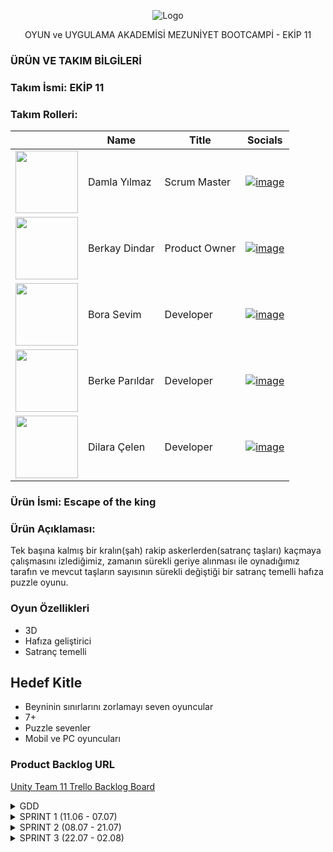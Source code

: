 <p align="center">
  <img src="![logo](https://github.com/user-attachments/assets/e73442b7-4101-4589-ab4e-da2755567bd9)" alt="Logo">
</p>
<p align="center">OYUN ve UYGULAMA AKADEMİSİ MEZUNİYET BOOTCAMPİ - EKİP 11</p>


  ### ÜRÜN VE TAKIM BİLGİLERİ 
  
  ### Takım İsmi: EKİP 11
  
  
  ### Takım Rolleri:


  |    | <div align="center">Name</div>   | <div align="center">Title</div>  | <div align="center">Socials</div>     |
  | :-----------: | :---------- | :---------- | :----------: |
  |  <img src="https://github.com/user-attachments/assets/fed2cca6-b08d-477e-8104-6fddcfca63e0" width="100" height="100">| Damla Yılmaz| Scrum Master|[![image](https://github.com/user-attachments/assets/c690ad57-796e-4978-9457-9c58944cc0b0)](https://www.linkedin.com/in/damlayilmaz03/)|
  |  <img src="https://github.com/user-attachments/assets/a5017ba3-6f72-4231-9f0a-5d3969103777" width="100" height="100">| Berkay Dindar| Product Owner|[![image](https://github.com/user-attachments/assets/c690ad57-796e-4978-9457-9c58944cc0b0)](https://www.linkedin.com/in/berkay-dindar/)|
  |  <img src="https://github.com/user-attachments/assets/ba6a4cc9-69bf-4651-aefb-0ba7188fd771" width="100" height="100">| Bora Sevim| Developer| [![image](https://github.com/user-attachments/assets/c690ad57-796e-4978-9457-9c58944cc0b0)](https://www.linkedin.com/in/borasevim/)|
  |  <img src="https://github.com/user-attachments/assets/5af3b203-bae2-4eee-8d6c-6ce903e5f48b" width="100" height="100">| Berke Parıldar| Developer|[![image](https://github.com/user-attachments/assets/c690ad57-796e-4978-9457-9c58944cc0b0)](https://www.linkedin.com/in/berke-parildar/)|
  |  <img src="https://github.com/user-attachments/assets/137fff2d-37bb-45b4-b04f-223077efbd3d" width="100" height="100">| Dilara Çelen| Developer|[![image](https://github.com/user-attachments/assets/c690ad57-796e-4978-9457-9c58944cc0b0)](https://www.linkedin.com/in/dilara-%C3%A7elen-aa832725b/)|


  ### Ürün İsmi: Escape of the king 
  
  ### Ürün Açıklaması:
  Tek başına kalmış bir kralın(şah) rakip askerlerden(satranç taşları)
  kaçmaya çalışmasını izlediğimiz, zamanın sürekli geriye alınması ile
  oynadığımız tarafın ve mevcut taşların sayısının sürekli değiştiği bir
  satranç temelli hafıza puzzle oyunu.
  
  ### Oyun Özellikleri
  - 3D
  - Hafıza geliştirici
  - Satranç temelli

  ## Hedef Kitle
  - Beyninin sınırlarını zorlamayı seven oyuncular
  - 7+
  - Puzzle sevenler
  - Mobil ve PC oyuncuları

  ### Product Backlog URL
[ Unity Team 11 Trello Backlog Board](https://trello.com/b/sZwjzSeZ/%C3%A7ali%C5%9Fma-alani)





<details>
  <summary> GDD </summary>
  
[Projenin GDD'sini pdf formatında indirmek için.](https://github.com/user-attachments/files/16119544/ProjectChess-GDD.pdf)
 
![ProjectChess-GDD (2)-01](https://github.com/Berkay97d/OUA_Bootcamp_Group11/assets/94765038/53672a61-4977-4922-b012-bb0892da0f74)
![ProjectChess-GDD (2)-02](https://github.com/Berkay97d/OUA_Bootcamp_Group11/assets/94765038/15cf063b-b64e-4c63-bec9-e2b3e09ae345)
![ProjectChess-GDD (2)-03](https://github.com/Berkay97d/OUA_Bootcamp_Group11/assets/94765038/67ce44e4-435a-42d1-8be9-c401facc74b0)
![ProjectChess-GDD (2)-04](https://github.com/Berkay97d/OUA_Bootcamp_Group11/assets/94765038/b4757814-39bb-45b7-904f-fb18c79b093b)
![ProjectChess-GDD (2)-05](https://github.com/Berkay97d/OUA_Bootcamp_Group11/assets/94765038/e50e10cc-acac-448a-90dc-cd68be6e83e7)
![ProjectChess-GDD (2)-06](https://github.com/Berkay97d/OUA_Bootcamp_Group11/assets/94765038/3dd2cafd-1591-4780-8e71-747e98e436c5)
![ProjectChess-GDD (2)-07](https://github.com/Berkay97d/OUA_Bootcamp_Group11/assets/94765038/ab62d17d-1cb1-4ff0-9b05-978b493f5042)
![ProjectChess-GDD (2)-08](https://github.com/Berkay97d/OUA_Bootcamp_Group11/assets/94765038/34788777-b7f1-4b02-b206-eedfd36f5f04)
![ProjectChess-GDD (2)-09](https://github.com/Berkay97d/OUA_Bootcamp_Group11/assets/94765038/4dfff17f-a796-4cd5-ba80-512acaf75254)
![ProjectChess-GDD (2)-10](https://github.com/Berkay97d/OUA_Bootcamp_Group11/assets/94765038/78851311-1163-4a92-b26b-f58309255901)

</details>


<details>
  <summary>SPRINT 1 (11.06 - 07.07)</summary>

- Sprint içi puan değerlendirmesi 21 olarak belirlenmiştir,ilk sprint daha çok oyun üzerine fikir paylaşımı ve tanışma ile geçirildiğinden puan düşük tutulmuştur.
- **Puan tamamlama mantığı**: Proje boyunca tamamlanması gereken backlog puanı 179'dur. İlk Sprint için bitirilmesi istenilen puan sayısı 21 olarak belirlenmiştir (her bir task a ait task ın tamamlanması için ihtiyaç olunan süre(EP) fibonacchi dizilimi baz alınarak puanlandı) ve hedefe ulaşılmıştır.
- **Daily Scrum**: Discord üzerinden görüşmeler sağlanmıştır.Bilgi akışı sağlamak ve bilgileri düzenli depolamak için çeşitli kanallar açılmıştır.
  
- **Kod Grubu Üyeleri**: Berkay,Berke,Bora,Dilara
- **Tasarım Grubu Üyeleri**: Damla

![image](https://github.com/user-attachments/assets/8f528fdd-57ad-4a44-ace5-8c458b33d318)
![image](https://github.com/user-attachments/assets/ee0ca2d6-bc1b-49d5-a326-6d8e008c4e0c)

<details>
  <summary>Daily Scrum</summary>

![image](https://github.com/user-attachments/assets/818503b3-7f53-49fe-a4cc-5923dca417c9)

![image](https://github.com/user-attachments/assets/e040004e-8279-433d-a896-9b7442463c78)

</details>

  <br>
  
<details>
  <summary>TOPLANTI 1 (22.06)</summary>

- Eksiksiz katılım ile toplanıldı.
- Ekip üyelerinin tanışması gerçekleşti.
- Üyelerin tecrübeleri doğrultusunda rol dağılımının yapılması yapıldı.
- Github reposu açıldı
- Bir sonraki toplantı günü belirlendi.
- Toplantıya herkesin 1 adet oyun fikri ile gelmesi kararlaştırıldı.
</details>
<br>
<details>
  <summary>TOPLANTI 2 (29.06)</summary>
  
- Eksiksiz katılım ile toplanıldı.
- Oyun fikirleri tartışıldı
- Berkay Dindar'ın oyun fikri oy birliği ile kabul edildi.
- GDD'nin hazırlanıp herkes tarafından okunması için gerekli tarihler belirlendi.
- Bir Sonraki toplantı tarihi belirlendi.
- Bir sonraki toplantıya herkesin GDD'ye hakim olarak ve oyunla ilgili yeni fikirler ile gelmesi istendi.
- Dilara Çelen bir sonraki toplantıya katılamayabileceğini belirtti.
  
### OYUN FİKİRLERİ
- Berke Parıldar
Farm oyunu
Npc'ler var 
Ürünleri satabileceğimiz, alabileceğimiz pazar var
ürünler ekiliyor belli bir süre içerisinde ürünler çıkıyor
Görev sistemi var
görevler yapılmadıkça olumsuz etkileri olacak
- Dilara Çelen
Sıra tabanlı dövüş sistemi
Ronin-efendisinin intikamını almaya çalışıyor
- Damla Yılmaz
Deniz temalı part oyunu
içerisinde farklı harita ve mini gameler var 
karakter ve gemi özelleştirmeleri
local 
- Bora Sevim
Hikayeli bir oyun 
Dikdörtgenlerden oluşan haritada ilerleme
her kare içerisinde karakter özelliklerini test eden görevler var
başarı durumuna göre yetenek güçlendirme veya zayıflatma var
oyun sonu boss fight
- Berkay Dindar
Satranç puzzle ( hikayeli)
Hamle sayacı , Süre sayacı
Strateji 
Her iterasyonda da yapılacak hamleler oyuncu tarafından belirlenecek
    
</details>
<br>
<details>
  <summary>TOPLANTI 3 (04.07)</summary>
  

![image](https://github.com/Berkay97d/OUA_Bootcamp_Group11/assets/94765038/0ebb2420-128c-4651-9830-c1ff46a2b3e6)

- Dilara Çelen harici eksiksiz toplandı.
- Projenin 3D olması kararlaştırıldı.
- Oyun mekaniklerinde ufak çaplı değişikliklere gidildi.
- Github çalışma düzeni konuşuldu.
- ikinci Sprint için rol dağılımı yapıldı.
- Proje'nin GDD ve Moodboard'u son halini aldı.
  
![Moodboard](https://github.com/Berkay97d/OUA_Bootcamp_Group11/assets/94765038/d9dc3e6e-fc88-462a-a07a-e4a354bf77e4)

- Proje takibi için trello uygulamasının kullanılmasına karar verildi ve güncel proje durumu ve görevler trelloya aktarıldı

  ### Rol Dağılımı
- Berke Parıldar: Sıra tabanlı oynanış sistemi
- Bora Sevim: Satranç taşlarının hareketi ve ateş etme sistemi
- Berkay Dindar: 3 boyutlu grid sistemi, ara sahneler ve animasyonlar
- Dilara Çelen: UI entegrasyonu
- Damla Yılmaz: 3 boyutlu modellerin oluşturulması
  
</details>

<br>

## SPRINT REVIEW

### Sprint Hedefleri
- Ekibin tanışması ve rol dağılımının yapılması
- Oyun fikirlerinin tartışılması ve oyun fikrinin belirlenmesi
- Game Design Document (GDD) ve Moodboard'un hazırlanması
- Github reposunun açılması ve çalışma düzeninin belirlenmesi
- Proje takibi için Trello kullanımının başlatılması
- Rol dağılımının yapılması

### Tamamlanan İşler
- Bütün sprint hedefleri tamamlandı

### Geri Bildirim ve Tartışmalar
- Oyun Mekanikleri: Oyun mekaniklerinde yapılan ufak çaplı değişiklikler tartışıldı ve onaylandı.
- 3D Proje Kararı: Projenin türüne uygun sanat tasarımının "Cartoony 3D" olacağı yönünde tartışıldı ve fikir birliğine varıldı.
- Trello Kullanımı: Trello'nun proje yönetimi için etkin kullanımı hakkında öneriler alındı.

### Gelecekteki İşler
- Sıra Tabanlı Oynanış Sistemi: Berke Parıldar tarafından geliştirilecek.
- Satranç Taşlarının Hareketi ve Ateş Etme Sistemi: Bora Sevim tarafından geliştirilecek.
- 3 Boyutlu Grid Sistemi, Ara Sahneler ve Animasyonlar: Berkay Dindar tarafından geliştirilecek.
- UI Entegrasyonu: Dilara Çelen tarafından yapılacak.
- 3 Boyutlu Modellerin Oluşturulması: Damla Yılmaz tarafından gerçekleştirilecek.

### Çıkarımlar ve Aksiyonlar
- GDD ve Moodboard'un takım üyeleri tarafından dikkatlice okunması ve oyunla ilgili yeni fikirler getirilmesi.
- Trello'daki görevlerin düzenli olarak güncellenmesi ve takip edilmesi.
- UI entegrasyonu ve 3 boyutlu modellemeler için ihtiyaç duyulan araç ve kaynakların belirlenmesi.




<br>

  
## SPRINT RETROSPECTIVE
  
- Trello ve GitHub gibi proje yönetim araçlarının seçimi ve kullanımı, takımın proje takibini kolaylaştırdı.
- Üyelerin tecrübelerine göre yapılan rol dağılımları, işlerin verimli bir şekilde ilerlemesini sağladı.
- Takım üyeleri arasındaki iletişim ve işbirliği çok iyiydi. Toplantılar zamanında ve verimli geçti.
- Acil durumlarda haberleşme için discord yerine whatsapp üzerinden haberleşilmesinin daha uygun olacağına karar verildi.
- Ekip üyelerinin proje üzerinde çalışırken discord ses kanallarında bulunarak beraber çalışanların yardımlaşmasını kolaylaştırma kararı alındı

  
</details>



<details>
  <summary>SPRINT 2 (08.07 - 21.07)</summary>
  
- Sprint içi puan değerlendirmesi 68 olarak belirlenmiştir.
- **Puan tamamlama mantığı**: Proje boyunca tamamlanması gereken backlog puanı 179'dur. İkinci Sprint için bitirilmesi istenilen puan sayısı 68 olarak belirlenmiştir ve hedefe ulaşılmıştır.
- **Daily Scrum**: Discord üzerinden kısa toplantılar halinde sağlanmıştır.  
- **Katılımcılar**: Berkay,Berke,Bora,Dilara,Damla
  ![image](https://github.com/user-attachments/assets/a27186ad-80ce-4165-835b-4c2731ce41a5)
  ![image](https://github.com/user-attachments/assets/e484316d-7125-437c-a1b1-4c21f4b8cd00)

<details>
  <summary>Daily Scrum</summary>

  ![image](https://github.com/user-attachments/assets/501fa6c8-0ba4-451d-9a12-e64a25a80e2a)
  ![image](https://github.com/user-attachments/assets/734b2f56-94ac-43f8-b980-ef4f63c20828)
  ![image](https://github.com/user-attachments/assets/9245377d-997d-4091-919a-c6ca3890d054)
  ![image](https://github.com/user-attachments/assets/1b73c38b-b9f4-4676-aa48-aa42ec3ea2f3)
  
 </details> 

 <details>
  <summary>GÖRSELLER</summary>

  ![image](https://github.com/user-attachments/assets/74937aef-8ffd-4b2e-b29b-00629d32acab)
  ![image](https://github.com/user-attachments/assets/4501f888-b08b-4e3c-a6c8-4b3a44fc0ca5)
  ![image](https://github.com/user-attachments/assets/8cb23f43-9bf6-4fcc-8d29-833b9a211aac)

 </details> 


## SPRINT REVIEW

Bu sprintte, oyun mekanikleri, kullanıcı arayüzü (UI) güncellemeleri ve kod entegrasyonu üzerinde çalışıldı. Aşağıda sprint boyunca gerçekleştirilen başlıca çalışmalar ve iyileştirmeler yer almaktadır.

### Sprint Hedefleri

- Oyun tahtası tasarımı ve mekaniklerinin belirlenmesi
- Kod entegrasyonunda karşılaşılan bugların çözülmesi
- Taşların hareket ve ateş etme mekaniklerinin geliştirilmesi
- UI tasarımı ve işlevselliğinin güncellenmesi

### Tamamlanan İşler
- Board tasarımı tamamlandı ve nihai tasarım onaylandı.
- Bora ve Berkay’ın kodları başarıyla birleştirildi ve mevcut buglar çözüldü.
- Taşların hareket etme ve ateş etme mekanikleri geliştirildi.
- Şah’ın hareket ve özel hamlesi üzerinde karar verildi.
- UI'de "Ateş Et" ve "Hareket Et" butonları eklenecek ve Fire butonuna ilişkin işlevler belirlendi.

### Geri Bildirim ve Tartışmalar
- Oyun Mekanikleri: Taşların hareket etme ve ateş etme mekaniklerinde yapılan değişiklikler tartışıldı ve onaylandı.
- 3D Modeller: 3D modellerde alternatif seçenekler değerlendirildi ve nihai tasarım yönünde görüş birliğine varıldı.
- UI Güncellemeleri: UI üzerindeki yeni buton işlevleri ve tasarımı hakkında öneriler alındı ve uygulama planları yapıldı.

  <br>
  
## SPRINT RETROSPECTIVE


 - Board tasarımı hakkında yapılan tartışmalar verimli geçti ve nihai tasarım kararı alındı.
 - Bora ve Berkay’ın yazdığı kodlar başarıyla birleştirildi ve buglar çözüldü.
 - Taşların hareket etme ve ateş etme mekanikleri üzerine yapılan çalışmalar tamamlandı.
 - Şah’ın board üzerinde ulaşacağı hedef nokta olarak son sıranın belirlenmesi ve iterasyon sıfırlandığında eski pozisyona dönme kararı alındı.
 - Ateş et ve hareket et butonları eklenecek ve Fire butonuna ilişkin işlevler belirlendi.
 - Hamle defteri için yapılan kod düzenlemeleri ve kodların mergelenmesi işlemleri tamamlandı.
 - UI düzenlemeleri ve Fire butonunun işlevselliği için kapsamlı testler yapılacak.
 - Kodların entegrasyonu sırasında yaşanan sorunları önlemek için kod inceleme süreçleri güçlendirilecek.

Sprint, hedeflerine ulaşıldı ve önemli gelişmeler sağlandı. Ancak UI ve kod entegrasyonu süreçlerinde daha fazla iyileştirme ve düzenlemeler gerekmektedir.
  
</details> 



<details>
  <summary>SPRINT 3 (22.07 - 02.08)</summary>
  
- Sprint içi puan değerlendirmesi 90 olarak belirlenmiştir.
- **Puan tamamlama mantığı**: Proje boyunca tamamlanması gereken backlog puanı 179'dur. Üçüncü Sprint için bitirilmesi istenilen puan sayısı 90 olarak belirlenmiştir ve hedefe ulaşılmıştır.
- **Daily Scrum**: Discord üzerinden kısa toplantılar halinde sağlanmıştır.  
- **Katılımcılar**: Berkay,Berke,Bora,Dilara,Damla
  
![image](https://github.com/user-attachments/assets/ca2e9733-9f55-48ae-bf9c-ff1333cd152e)
![image](https://github.com/user-attachments/assets/c88eaa30-386a-44f1-bbf9-8f8f76c7bc44)

<details>
  <summary>Daily Scrum</summary>


  ![image](https://github.com/user-attachments/assets/98901377-0af6-4ad0-9db4-5499bb66eed2)
  
  ![image](https://github.com/user-attachments/assets/7d80b0c6-87ba-4d24-95e9-7506c22a7e80)
  
  ![image](https://github.com/user-attachments/assets/80aa6862-55ba-4a15-8fe6-a8af0e642784)

</details> 

<details>
  <summary>GÖRSELLER</summary>
  
![image](https://github.com/user-attachments/assets/a0854580-6409-4355-ab20-6688915b2c98)

![image](https://github.com/user-attachments/assets/e1f669b3-a0e7-4b85-b5da-1febecef0c7b)

![image](https://github.com/user-attachments/assets/db5c74ae-588e-49b2-ad3b-d45bceeb98df)

![render2](https://github.com/user-attachments/assets/6697a9eb-25ed-4eee-843e-baac5d1eec92)

</details> 

  

## SPRINT REVIEW

  ## Sprint Hedefleri
  
  -Bu son sprintte, oyunun tüm ana özelliklerini ve son dokunuşları tamamlamayı hedefledik.
  -Hareket edilebilir kareleri vurgulama, özel şah hamlelerini uygulama, ve oyun resetleme mekanikleri gibi önemli özellikleri tamamladık.
    
   ## Gerçekleşen Görevler
  
  -Hareket Edilebilir Kareleri Vurgula: Karelerin vurgulanması işlevselliği eklendi.
  -Şah için Özel Hamleler Uygula: Şahın özel hamleleri oyuna dahil edildi.
  -Tur Resetleme Mekaniğini Uygula: Oyuncuların tur sıfırlama işlevselliği tamamlandı.
  -Geri Sarma Mekaniğini Uygula: Oyuncuların hareketlerini geri alabilecekleri mekanik uygulandı.
  -Hikaye İlerlemesini Uygula: Oyun hikayesinin ilerlemesi sağlandı.
  -Sonuçları Uygula: Oyun sonu koşulları değerlendirildi ve uygulandı.
  -Oyun Resetleme Mekaniğini Uygula: Oyunun sıfırlanması için gerekli mekanikler uygulandı.
  -Board Tasarımı ve Texturelama: Oyun tahtası tasarımı ve dokulama tamamlandı.
  -Ses Efektlerini Tasarla: Oyunun ses efektleri tasarlandı ve entegre edildi.
  -Hamle Defterini Uygula: Oyuncuların hareketlerini kaydedebileceği hamle defteri eklendi.
  -Süre Sınırı Mekaniğini Uygula: Oyun süre sınırı mekanikleri uygulandı.
  -Taş Doğma Noktaları için UI Tasarla: Taşların doğma noktaları için kullanıcı arayüzü tasarlandı.
  -Diyalog Sistemi Oluştur: Oyuncularla etkileşim kurmayı sağlayacak diyalog sistemi oluşturuldu.
  -Hareket ve Ateş Et Butonlarını Uygula: Hareket ve ateş et butonları entegre edildi.
  
  ## Tamamlanan Görevlerin Değerlendirilmesi
  
  -Tüm ana özellikler ve son dokunuşlar başarılı bir şekilde tamamlandı.
  -Oyun, kullanıcı testlerinden olumlu geri bildirimler aldı ve hedeflenen işlevsellik sağlandı.
  -Kullanıcı arayüzü ve oynanabilirlik açısından yüksek kaliteli bir deneyim sunuldu.
  
  ## Sonraki Adımlar
  
  -Oyun, yayınlanmaya hazır hale getirildi ve son kontrollerden geçirilerek oyunculara sunulacak.
  -Kullanıcı geri bildirimlerine dayalı olarak küçük düzeltmeler ve iyileştirmeler yapılabilir.
  

## SPRINT RETROSPECTIVE  

-Ekip, sprint boyunca odaklı ve motive bir şekilde çalışarak tüm hedefleri tamamladı.
-İletişim ve işbirliği, görevlerin etkin ve zamanında tamamlanmasında önemli rol oynadı.
-Kullanıcı geri bildirimleri, oyunun genel kalitesi ve oynanabilirliği konusunda olumlu geri dönüşler sağladı.
-Bazı görevlerde hızlı kararlar alınması gerektiğinden, detayların gözden kaçması zaman zaman yaşandı.
-Test süreçleri, daha kapsamlı ve sistematik hale getirilmeli.
-Gelecek projelerde, görevlerin daha iyi yönetimi için daha sıkı planlama yapılacak.
-Test süreçleri iyileştirilecek ve kullanıcı geri bildirimleri daha erken aşamalarda değerlendirilecek.

</details> 

